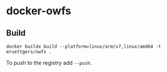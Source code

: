 # docker-owfs

## Build

`docker buildx build --platform=linux/arm/v7,linux/amd64 -t mruettgers/owfs .`

To push to the registry add `--push`.
